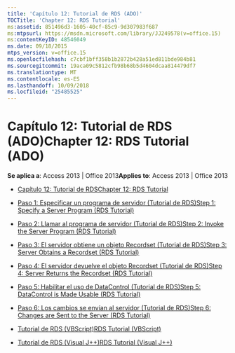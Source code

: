```yaml
---
title: 'Capítulo 12: Tutorial de RDS (ADO)'
TOCTitle: 'Chapter 12: RDS Tutorial'
ms:assetid: 851496d3-1605-40cf-85c9-9d307983f687
ms:mtpsurl: https://msdn.microsoft.com/library/JJ249578(v=office.15)
ms:contentKeyID: 48546049
ms.date: 09/18/2015
mtps_version: v=office.15
ms.openlocfilehash: c7cbf1bff358b1b2872b428a51ed811bde984b81
ms.sourcegitcommit: 19aca09c5812cfb98b68b5d4604dcaa814479df7
ms.translationtype: MT
ms.contentlocale: es-ES
ms.lasthandoff: 10/09/2018
ms.locfileid: "25485525"
---
```

# <a name="chapter-12-rds-tutorial-ado"></a><span data-ttu-id="b52f2-102">Capítulo 12: Tutorial de RDS (ADO)</span><span class="sxs-lookup"><span data-stu-id="b52f2-102">Chapter 12: RDS Tutorial (ADO)</span></span>


<span data-ttu-id="b52f2-103">**Se aplica a**: Access 2013 | Office 2013</span><span class="sxs-lookup"><span data-stu-id="b52f2-103">**Applies to**: Access 2013 | Office 2013</span></span>



  - [<span data-ttu-id="b52f2-104">Capítulo 12: Tutorial de RDS</span><span class="sxs-lookup"><span data-stu-id="b52f2-104">Chapter 12: RDS Tutorial</span></span>](chapter-12-rds-tutorial.md)

  - [<span data-ttu-id="b52f2-105">Paso 1: Especificar un programa de servidor (Tutorial de RDS)</span><span class="sxs-lookup"><span data-stu-id="b52f2-105">Step 1: Specify a Server Program (RDS Tutorial)</span></span>](step-1-specify-a-server-program-rds-tutorial.md)

  - [<span data-ttu-id="b52f2-106">Paso 2: Llamar al programa de servidor (Tutorial de RDS)</span><span class="sxs-lookup"><span data-stu-id="b52f2-106">Step 2: Invoke the Server Program (RDS Tutorial)</span></span>](step-2-invoke-the-server-program-rds-tutorial.md)

  - [<span data-ttu-id="b52f2-107">Paso 3: El servidor obtiene un objeto Recordset (Tutorial de RDS)</span><span class="sxs-lookup"><span data-stu-id="b52f2-107">Step 3: Server Obtains a Recordset (RDS Tutorial)</span></span>](step-3-server-obtains-a-recordset-rds-tutorial.md)

  - [<span data-ttu-id="b52f2-108">Paso 4: El servidor devuelve el objeto Recordset (Tutorial de RDS)</span><span class="sxs-lookup"><span data-stu-id="b52f2-108">Step 4: Server Returns the Recordset (RDS Tutorial)</span></span>](step-4-server-returns-the-recordset-rds-tutorial.md)

  - [<span data-ttu-id="b52f2-109">Paso 5: Habilitar el uso de DataControl (Tutorial de RDS)</span><span class="sxs-lookup"><span data-stu-id="b52f2-109">Step 5: DataControl is Made Usable (RDS Tutorial)</span></span>](step-5-datacontrol-is-made-usable-rds-tutorial.md)

  - [<span data-ttu-id="b52f2-110">Paso 6: Los cambios se envían al servidor (Tutorial de RDS)</span><span class="sxs-lookup"><span data-stu-id="b52f2-110">Step 6: Changes are Sent to the Server (RDS Tutorial)</span></span>](step-6-changes-are-sent-to-the-server-rds-tutorial.md)

  - [<span data-ttu-id="b52f2-111">Tutorial de RDS (VBScript)</span><span class="sxs-lookup"><span data-stu-id="b52f2-111">RDS Tutorial (VBScript)</span></span>](rds-tutorial-vbscript.md)

  - [<span data-ttu-id="b52f2-112">Tutorial de RDS (Visual J++)</span><span class="sxs-lookup"><span data-stu-id="b52f2-112">RDS Tutorial (Visual J++)</span></span>](rds-tutorial-visual-j.md)

